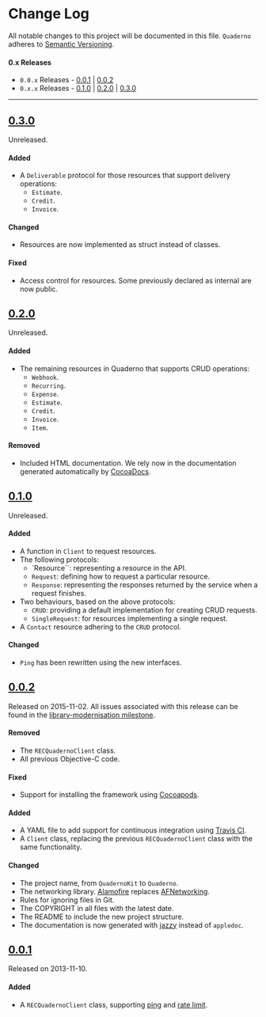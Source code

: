 # Change Log
All notable changes to this project will be documented in this file. `Quaderno` adheres to [Semantic Versioning](http://semver.org/).

#### 0.x Releases
- `0.0.x` Releases - [0.0.1](#001) | [0.0.2](#002)
- `0.x.x` Releases - [0.1.0](#010) | [0.2.0](#020) | [0.3.0](#030)

---

## [0.3.0](https://github.com/quaderno/quaderno-swift/releases/tag/0.3.0)

Unreleased.

#### Added

- A `Deliverable` protocol for those resources that support delivery operations:
  - `Estimate`.
  - `Credit`.
  - `Invoice`.

#### Changed

- Resources are now implemented as struct instead of classes.

#### Fixed

- Access control for resources. Some previously declared as internal are now public.


## [0.2.0](https://github.com/quaderno/quaderno-swift/releases/tag/0.2.0)

Unreleased.

#### Added

- The remaining resources in Quaderno that supports CRUD operations:
  - `Webhook`.
  - `Recurring`.
  - `Expense`.
  - `Estimate`.
  - `Credit`.
  - `Invoice`.
  - `Item`.

#### Removed

- Included HTML documentation. We rely now in the documentation generated automatically by [CocoaDocs](http://cocoadocs.org).


## [0.1.0](https://github.com/quaderno/quaderno-swift/releases/tag/0.1.0)

Unreleased.

#### Added

- A function in `Client` to request resources.
- The following protocols:
  - `Resource``: representing a resource in the API.
  - `Request`: defining how to request a particular resource.
  - `Response`: representing the responses returned by the service when a request finishes.
- Two behaviours, based on the above protocols:
  - `CRUD`: providing a default implementation for creating CRUD requests.
  - `SingleRequest`: for resources implementing a single request.
- A `Contact` resource adhering to the `CRUD` protocol.

#### Changed

- `Ping` has been rewritten using the new interfaces.


## [0.0.2](https://github.com/quaderno/quaderno-swift/releases/tag/0.0.2)

Released on 2015-11-02. All issues associated with this release can be found in the [library-modernisation milestone](https://github.com/elitalon/quaderno-swift/milestones/library-modernisation).

#### Removed

- The `RECQuadernoClient` class.
- All previous Objective-C code.

#### Fixed

- Support for installing the framework using [Cocoapods](https://cocoapods.org).

#### Added

- A YAML file to add support for continuous integration using [Travis CI](https://travis-ci.org).
- A `Client` class, replacing the previous `RECQuadernoClient` class with the same functionality.

#### Changed

- The project name, from `QuadernoKit` to `Quaderno`.
- The networking library. [Alamofire](https://github.com/Alamofire/Alamofire) replaces [AFNetworking](https://github.com/AFNetworking/AFNetworking).
- Rules for ignoring files in Git.
- The COPYRIGHT in all files with the latest date.
- The README to include the new project structure.
- The documentation is now generated with [jazzy](https://github.com/realm/jazzy) instead of `appledoc`.


## [0.0.1](https://github.com/quaderno/quaderno-swift/releases/tag/0.0.1)

Released on 2013-11-10.

#### Added

- A `RECQuadernoClient` class, supporting [ping](https://github.com/quaderno/quaderno-api#ping-the-api) and [rate limit](https://github.com/quaderno/quaderno-api#rate-limiting).
